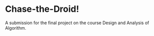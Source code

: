 # Chase-the-Droid!
A submission for the final project on the course Design and Analysis of Algorithm.
